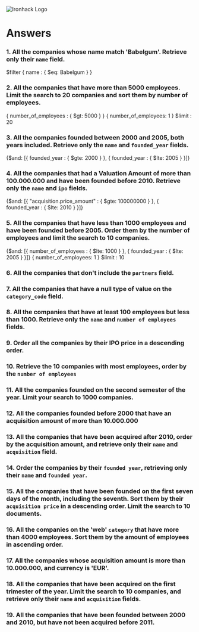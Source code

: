 ![Ironhack Logo](https://i.imgur.com/1QgrNNw.png)

# Answers

### 1. All the companies whose name match 'Babelgum'. Retrieve only their `name` field.

$filter { name : { $eq: Babelgum } }

### 2. All the companies that have more than 5000 employees. Limit the search to 20 companies and sort them by **number of employees**.

{ number_of_employees : { $gt: 5000 } }
{ number_of_employees: 1 }
$limit : 20

### 3. All the companies founded between 2000 and 2005, both years included. Retrieve only the `name` and `founded_year` fields.

{$and: [{ founded_year : { $gte: 2000 } }, { founded_year : { $lte: 2005 } }]}

### 4. All the companies that had a Valuation Amount of more than 100.000.000 and have been founded before 2010. Retrieve only the `name` and `ipo` fields.

{$and: [{ "acquisition.price_amount" : { $gte: 100000000 } }, { founded_year : { $lte: 2010 } }]}

### 5. All the companies that have less than 1000 employees and have been founded before 2005. Order them by the number of employees and limit the search to 10 companies.

{$and: [{ number_of_employees : { $lte: 1000 } }, { founded_year : { $lte: 2005 } }]}
{ number_of_employees: 1 }
$limit : 10

### 6. All the companies that don't include the `partners` field.

<!-- Your Code Goes Here -->

### 7. All the companies that have a null type of value on the `category_code` field.

<!-- Your Code Goes Here -->

### 8. All the companies that have at least 100 employees but less than 1000. Retrieve only the `name` and `number of employees` fields.

<!-- Your Code Goes Here -->

### 9. Order all the companies by their IPO price in a descending order.

<!-- Your Code Goes Here -->

### 10. Retrieve the 10 companies with most employees, order by the `number of employees`

<!-- Your Code Goes Here -->

### 11. All the companies founded on the second semester of the year. Limit your search to 1000 companies.

<!-- Your Code Goes Here -->

### 12. All the companies founded before 2000 that have an acquisition amount of more than 10.000.000

<!-- Your Code Goes Here -->

### 13. All the companies that have been acquired after 2010, order by the acquisition amount, and retrieve only their `name` and `acquisition` field.

<!-- Your Code Goes Here -->

### 14. Order the companies by their `founded year`, retrieving only their `name` and `founded year`.

<!-- Your Code Goes Here -->

### 15. All the companies that have been founded on the first seven days of the month, including the seventh. Sort them by their `acquisition price` in a descending order. Limit the search to 10 documents.

<!-- Your Code Goes Here -->

### 16. All the companies on the 'web' `category` that have more than 4000 employees. Sort them by the amount of employees in ascending order.

<!-- Your Code Goes Here -->

### 17. All the companies whose acquisition amount is more than 10.000.000, and currency is 'EUR'.

<!-- Your Code Goes Here -->

### 18. All the companies that have been acquired on the first trimester of the year. Limit the search to 10 companies, and retrieve only their `name` and `acquisition` fields.

<!-- Your Code Goes Here -->

### 19. All the companies that have been founded between 2000 and 2010, but have not been acquired before 2011.

<!-- Your Code Goes Here -->

